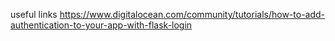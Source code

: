useful links
https://www.digitalocean.com/community/tutorials/how-to-add-authentication-to-your-app-with-flask-login